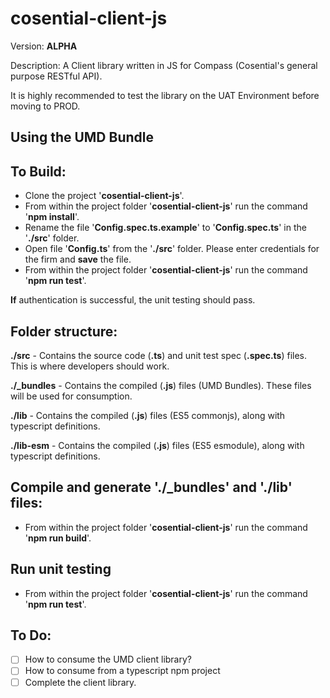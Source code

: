 # cosential-client-js

Version: **ALPHA**

Description: A Client library written in JS for Compass (Cosential's general purpose RESTful API).

It is highly recommended to test the library on the UAT Environment before moving to PROD.

## Using the UMD Bundle



## To Build:

- Clone the project '**cosential-client-js**'.
- From within the project folder '**cosential-client-js**' run the command '**npm install**'.
- Rename the file '**Config.spec.ts.example**' to '**Config.spec.ts**' in the '**./src**' folder.
- Open file '**Config.ts**' from the '**./src**' folder. Please enter credentials for the firm and **save** the file.
- From within the project folder '**cosential-client-js**' run the command '**npm run test**'.

**If** authentication is successful, the unit testing should pass.

## Folder structure:

**./src** - Contains the source code (**.ts**) and unit test spec (**.spec.ts**) files. This is where developers should work.

**./_bundles** - Contains the compiled (**.js**) files (UMD Bundles). These files will be used for consumption. 

**./lib** - Contains the compiled (**.js**) files (ES5 commonjs), along with typescript definitions.

**./lib-esm** - Contains the compiled (**.js**) files (ES5 esmodule), along with typescript definitions.

## Compile and generate './_bundles' and './lib' files:

- From within the project folder '**cosential-client-js**' run the command '**npm run build**'.

## Run unit testing

- From within the project folder '**cosential-client-js**' run the command '**npm run test**'.

## To Do:

- [ ] How to consume the UMD client library?
- [ ] How to consume from a typescript npm project
- [ ] Complete the client library.
